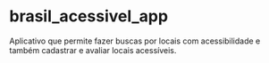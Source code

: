 # brasil_acessivel_app
Aplicativo que permite fazer buscas por locais com acessibilidade e também cadastrar e avaliar locais acessíveis.
